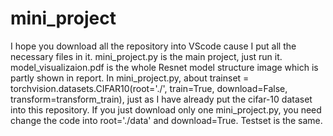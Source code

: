 # mini_project
I hope you download all the repository into VScode cause I put all the necessary files in it.
mini_project.py is the main project, just run it.
model_visualizaion.pdf is the whole Resnet model structure image which is partly shown in report.
In mini_project.py, about trainset = torchvision.datasets.CIFAR10(root='./', train=True, download=False, transform=transform_train), just as I have already put the cifar-10 dataset into this repository. If you just download only one mini_project.py, you need change the code into root='./data' and download=True. Testset is the same.
